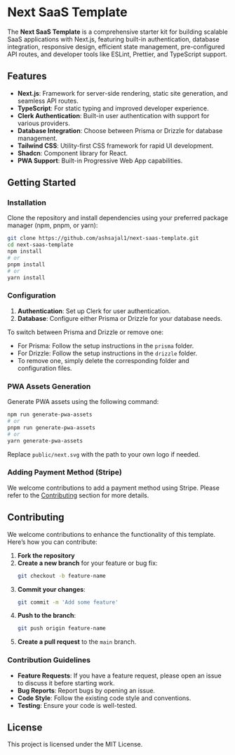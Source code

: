 # Next SaaS Template

The **Next SaaS Template** is a comprehensive starter kit for building scalable SaaS applications with Next.js, featuring built-in authentication, database integration, responsive design, efficient state management, pre-configured API routes, and developer tools like ESLint, Prettier, and TypeScript support.

## Features
- **Next.js**: Framework for server-side rendering, static site generation, and seamless API routes.
- **TypeScript**: For static typing and improved developer experience.
- **Clerk Authentication**: Built-in user authentication with support for various providers.
- **Database Integration**: Choose between Prisma or Drizzle for database management.
- **Tailwind CSS**: Utility-first CSS framework for rapid UI development.
- **Shadcn**: Component library for React.
- **PWA Support**: Built-in Progressive Web App capabilities.

## Getting Started

### Installation

Clone the repository and install dependencies using your preferred package manager (npm, pnpm, or yarn):

```bash
git clone https://github.com/ashsajal1/next-saas-template.git
cd next-saas-template
npm install
# or
pnpm install
# or
yarn install
```

### Configuration

1. **Authentication**: Set up Clerk for user authentication.
2. **Database**: Configure either Prisma or Drizzle for your database needs. 

To switch between Prisma and Drizzle or remove one:
- For Prisma: Follow the setup instructions in the `prisma` folder.
- For Drizzle: Follow the setup instructions in the `drizzle` folder.
- To remove one, simply delete the corresponding folder and configuration files.

### PWA Assets Generation

Generate PWA assets using the following command:

```bash
npm run generate-pwa-assets
# or
pnpm run generate-pwa-assets
# or
yarn generate-pwa-assets
```

Replace `public/next.svg` with the path to your own logo if needed.

### Adding Payment Method (Stripe)

We welcome contributions to add a payment method using Stripe. Please refer to the [Contributing](#contributing) section for more details.

## Contributing

We welcome contributions to enhance the functionality of this template. Here’s how you can contribute:

1. **Fork the repository**
2. **Create a new branch** for your feature or bug fix:
    ```bash
    git checkout -b feature-name
    ```
3. **Commit your changes**:
    ```bash
    git commit -m 'Add some feature'
    ```
4. **Push to the branch**:
    ```bash
    git push origin feature-name
    ```
5. **Create a pull request** to the `main` branch.

### Contribution Guidelines

- **Feature Requests**: If you have a feature request, please open an issue to discuss it before starting work.
- **Bug Reports**: Report bugs by opening an issue.
- **Code Style**: Follow the existing code style and conventions.
- **Testing**: Ensure your code is well-tested.

## License

This project is licensed under the MIT License.
